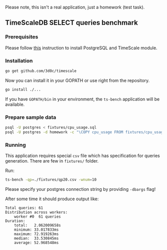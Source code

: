 Please note, this isn't a real application, just a homework (test task).  

## TimeScaleDB SELECT queries benchmark

### Prerequisites
Please follow [this](https://docs.timescale.com/v0.9/getting-started/installation/mac/installation-source) instruction to install PostgreSQL and TimeScale module.  

### Installation

```sh
go get github.com/3d0c/timescale
```

Now you can install it in your GOPATH or use right from the repository.

```sh
go install ./...
```

If you have `GOPATH/bin` in your environment, the `ts-bench` application will be available.

### Prepare sample data

```sh
psql -U postgres < fixtures/cpu_usage.sql
psql -U postgres -d homework -c "\COPY cpu_usage FROM fixtures/cpu_usage.csv CSV HEADER"
```

### Running
This application requires special `csv` file which has specification for queries generation. There are few in `fixtures/` folder.

Run:

```sh
ts-bench -qp=./fixtures/qp20.csv -wnum=10
```

Please specify your postgres connection string by providing `-dbargs` flag!

After some time it should produce output like:

```
Total queries: 61
Distribution across workers:
	worker #0  61 queries
Duration:
	total:   2.062009658s
	minimum: 33.017833ms
	maximum: 72.919263ms
	median:  33.530845ms
	average: 52.968548ms

```




